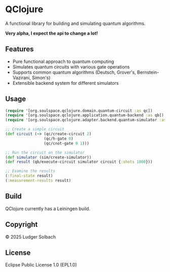 # QClojure
A functional library for building and simulating quantum algorithms.

**Very alpha, I expect the api to change a lot!** 

## Features
- Pure functional approach to quantum computing
- Simulates quantum circuits with various gate operations
- Supports common quantum algorithms (Deutsch, Grover's, Bernstein-Vazirani, Simon's)
- Extensible backend system for different simulators

## Usage
```clojure
(require '[org.soulspace.qclojure.domain.quantum-circuit :as qc])
(require '[org.soulspace.qclojure.application.quantum-backend :as qb])
(require '[org.soulspace.qclojure.adapter.backend.quantum-simulator :as sim])

;; Create a simple circuit
(def circuit (-> (qc/create-circuit 2)
                 (qc/h-gate 0)
                 (qc/cnot-gate 0 1)))

;; Run the circuit on the simulator
(def simulator (sim/create-simulator))
(def result (qb/execute-circuit simulator circuit {:shots 1000}))

;; Examine the results
(:final-state result)
(:measurement-results result)
```

## Build
QClojure currently has a Leiningen build.

## Copyright
© 2025 Ludger Solbach

## License
Eclipse Public License 1.0 (EPL1.0)

